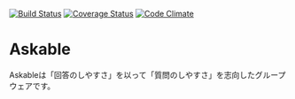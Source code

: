 [![Build Status](https://travis-ci.org/mmmpa/askable.svg)](https://travis-ci.org/mmmpa/askable)
[![Coverage Status](https://coveralls.io/repos/mmmpa/askable/badge.svg?branch=master&service=github)](https://coveralls.io/github/mmmpa/askable?branch=master)
[![Code Climate](https://codeclimate.com/github/mmmpa/askable/badges/gpa.svg)](https://codeclimate.com/github/mmmpa/askable)

# Askable

Askableは「回答のしやすさ」を以って「質問のしやすさ」を志向したグループウェアです。